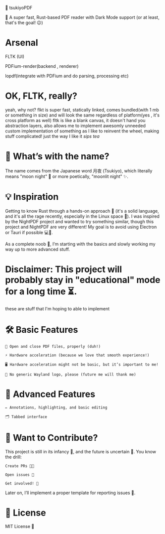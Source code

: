 🌙 tsukiyoPDF

🚀 A super fast, Rust-based PDF reader with Dark Mode support (or at least, that's the goal! 😉)

# Arsenal
FLTK (UI)

PDFium-render(backend , renderer)

lopdf(integrate with PDFium and do parsing, processing etc)

# OK, FLTK, really?
yeah, why not?
flkt is super fast, statically linked, comes bundled(with 1 mb or something in size) and
will look the same regardless of platform(yes , it's cross platform as well)
fltk is like a blank canvas, it doesn't hand you abstraction layers, also allows me
to implement awesomly unneeded custom implementation of something as I like to reinvent the wheel, making stuff complicated!
just the way I like it *sips tea*

# 🤔 What’s with the name?

The name comes from the Japanese word 月夜 (Tsukiyo), which literally means "moon night" 🌙 or more poetically, "moonlit night" ✨.

# 💡 Inspiration

Getting to know Rust through a hands-on approach 🦀 (it's a solid language, and it's all the rage recently, especially in the Linux space 🐧).
I was inspired by the NightPDF project and wanted to try something similar, though this project and NightPDF are very different!
My goal is to avoid using Electron or Tauri if possible 💻🚫.

As a complete noob 🍼, I’m starting with the basics and slowly working my way up to more advanced stuff.

# Disclaimer: This project will probably stay in "educational" mode for a long time ⏳. #

these are stuff that I'm hoping to able to implement
# 🛠️ Basic Features

    📂 Open and close PDF files, properly (duh!)

    ⚡ Hardware acceleration (because we love that smooth experience!)

    🖥️ Hardware acceleration might not be basic, but it’s important to me!

    🚫 No generic Wayland logo, please (future me will thank me)
    

# 🚀 Advanced Features

    ✏️ Annotations, highlighting, and basic editing

    🗂️ Tabbed interface

# 🤝 Want to Contribute?

This project is still in its infancy 🐣, and the future is uncertain 🔮.
You know the drill:

    Create PRs 🧑‍💻

    Open issues 💬

    Get involved! 🙌

Later on, I’ll implement a proper template for reporting issues 📑.

# 📜 License

MIT License 📝

